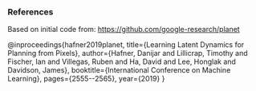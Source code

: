 ### References

Based on initial code from:
https://github.com/google-research/planet

@inproceedings{hafner2019planet,
  title={Learning Latent Dynamics for Planning from Pixels},
  author={Hafner, Danijar and Lillicrap, Timothy and Fischer, Ian and Villegas, Ruben and Ha, David and Lee, Honglak and Davidson, James},
  booktitle={International Conference on Machine Learning},
  pages={2555--2565},
  year={2019}
}